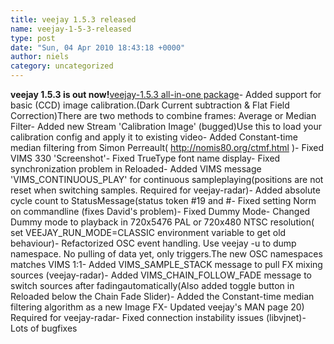 ```yaml
---
title: veejay 1.5.3 released
name: veejay-1-5-3-released
type: post
date: "Sun, 04 Apr 2010 18:43:18 +0000"
author: niels
category: uncategorized
---
```

**veejay 1.5.3 is out now!**[veejay-1.5.3 all-in-one package][0]- Added support for basic (CCD) image calibration.(Dark Current subtraction & Flat Field Correction)There are two methods to combine frames: Average or Median Filter- Added new Stream 'Calibration Image' (bugged)Use this to load your calibration config and apply it to existing video- Added Constant-time median filtering from Simon Perreault( http://nomis80.org/ctmf.html )- Fixed VIMS 330 'Screenshot'- Fixed TrueType font name display- Fixed synchronization problem in Reloaded- Added VIMS message 'VIMS_CONTINUOUS_PLAY' for continuous sampleplaying(positions are not reset when switching samples. Required for veejay-radar)- Added absolute cycle count to StatusMessage(status token #19 and #- Fixed setting Norm on commandline (fixes David's problem)- Fixed Dummy Mode- Changed Dummy mode to playback in 720x5476 PAL or 720x480 NTSC resolution( set VEEJAY_RUN_MODE=CLASSIC environment variable to get old behaviour)- Refactorized OSC event handling. Use veejay -u to dump namespace. No pulling of data yet, only triggers.The new OSC namespaces matches VIMS 1:1- Added VIMS_SAMPLE_STACK message to pull FX mixing sources (veejay-radar)- Added VIMS_CHAIN_FOLLOW_FADE message to switch sources after fadingautomatically(Also added toggle button in Reloaded below the Chain Fade Slider)- Added the Constant-time median filtering algorithm as a new Image FX- Updated veejay's MAN page 20) Required for veejay-radar- Fixed connection instability issues (libvjnet)- Lots of bugfixes

[0]: https://sourceforge.net/projects/veejay/files/veejay-1.5-src/veejay-1.5.3.tar.bz2/download